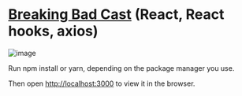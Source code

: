 # [Breaking Bad Cast](https://sergeyserkov.github.io/BreakingBadCast/) (React, React hooks, axios)

![image](https://user-images.githubusercontent.com/68920116/114435897-66c94700-9bcd-11eb-9608-9bdf1ef76ff7.png)


Run npm install or yarn, depending on the package manager you use.

Then open [http://localhost:3000](http://localhost:3000) to view it in the browser.
